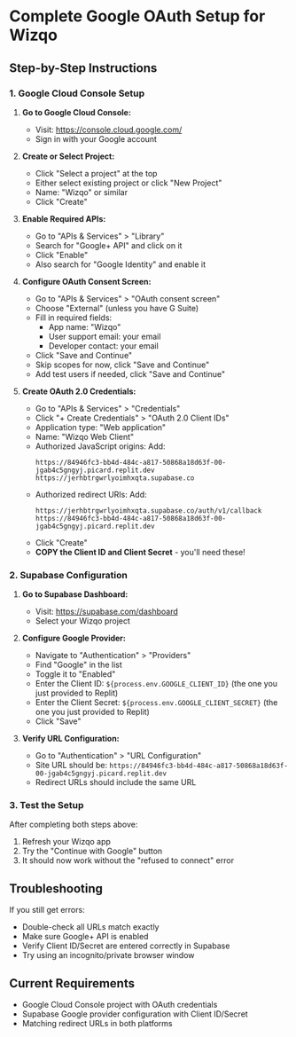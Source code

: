 # Complete Google OAuth Setup for Wizqo

## Step-by-Step Instructions

### 1. Google Cloud Console Setup

1. **Go to Google Cloud Console:**
   - Visit: https://console.cloud.google.com/
   - Sign in with your Google account

2. **Create or Select Project:**
   - Click "Select a project" at the top
   - Either select existing project or click "New Project"
   - Name: "Wizqo" or similar
   - Click "Create"

3. **Enable Required APIs:**
   - Go to "APIs & Services" > "Library"
   - Search for "Google+ API" and click on it
   - Click "Enable"
   - Also search for "Google Identity" and enable it

4. **Configure OAuth Consent Screen:**
   - Go to "APIs & Services" > "OAuth consent screen"
   - Choose "External" (unless you have G Suite)
   - Fill in required fields:
     - App name: "Wizqo"
     - User support email: your email
     - Developer contact: your email
   - Click "Save and Continue"
   - Skip scopes for now, click "Save and Continue"
   - Add test users if needed, click "Save and Continue"

5. **Create OAuth 2.0 Credentials:**
   - Go to "APIs & Services" > "Credentials"
   - Click "+ Create Credentials" > "OAuth 2.0 Client IDs"
   - Application type: "Web application"
   - Name: "Wizqo Web Client"
   - Authorized JavaScript origins: Add:
     ```
     https://84946fc3-bb4d-484c-a817-50868a18d63f-00-jgab4c5gngyj.picard.replit.dev
     https://jerhbtrgwrlyoimhxqta.supabase.co
     ```
   - Authorized redirect URIs: Add:
     ```
     https://jerhbtrgwrlyoimhxqta.supabase.co/auth/v1/callback
     https://84946fc3-bb4d-484c-a817-50868a18d63f-00-jgab4c5gngyj.picard.replit.dev
     ```
   - Click "Create"
   - **COPY the Client ID and Client Secret** - you'll need these!

### 2. Supabase Configuration

1. **Go to Supabase Dashboard:**
   - Visit: https://supabase.com/dashboard
   - Select your Wizqo project

2. **Configure Google Provider:**
   - Navigate to "Authentication" > "Providers"
   - Find "Google" in the list
   - Toggle it to "Enabled"
   - Enter the Client ID: `${process.env.GOOGLE_CLIENT_ID}` (the one you just provided to Replit)
   - Enter the Client Secret: `${process.env.GOOGLE_CLIENT_SECRET}` (the one you just provided to Replit)
   - Click "Save"

3. **Verify URL Configuration:**
   - Go to "Authentication" > "URL Configuration"
   - Site URL should be: `https://84946fc3-bb4d-484c-a817-50868a18d63f-00-jgab4c5gngyj.picard.replit.dev`
   - Redirect URLs should include the same URL

### 3. Test the Setup

After completing both steps above:
1. Refresh your Wizqo app
2. Try the "Continue with Google" button
3. It should now work without the "refused to connect" error

## Troubleshooting

If you still get errors:
- Double-check all URLs match exactly
- Make sure Google+ API is enabled
- Verify Client ID/Secret are entered correctly in Supabase
- Try using an incognito/private browser window

## Current Requirements
- Google Cloud Console project with OAuth credentials
- Supabase Google provider configuration with Client ID/Secret
- Matching redirect URLs in both platforms